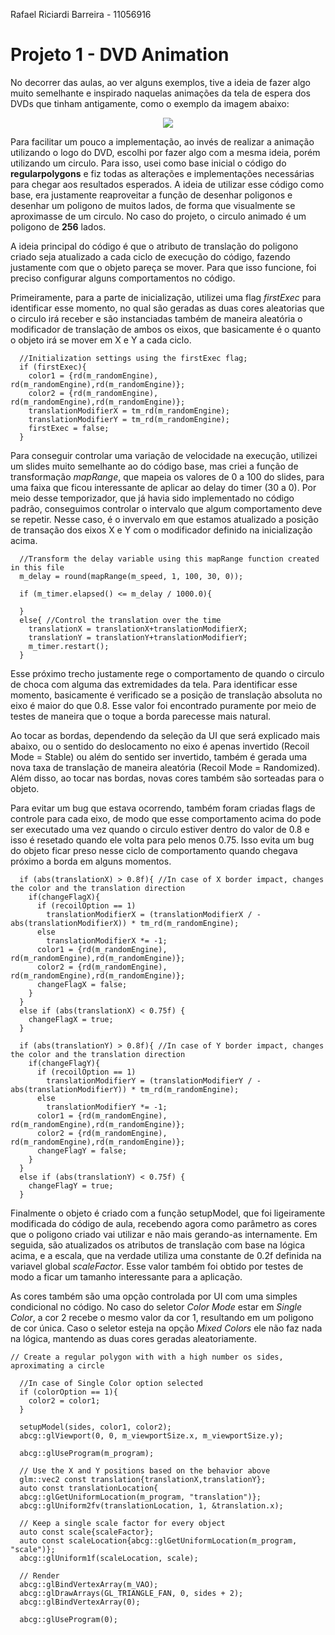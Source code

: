 Rafael Riciardi Barreira - 11056916

# Projeto 1 - DVD Animation

No decorrer das aulas, ao ver alguns exemplos, tive a ideia de fazer algo muito semelhante e inspirado naquelas animações da tela de espera dos DVDs que tinham antigamente, como o exemplo da imagem abaixo:

<p align="center">
  <img src="https://repository-images.githubusercontent.com/344610266/246c3a80-7cf0-11eb-92d0-fe1d20e11982"/>
</p>

Para facilitar um pouco a implementação, ao invés de realizar a animação utilizando o logo do DVD, escolhi por fazer algo com a mesma ideia, porém utilizando um circulo. Para isso, usei como base inicial o código do **regularpolygons** e fiz todas as alterações e implementações necessárias para chegar aos resultados esperados. A ideia de utilizar esse código como base, era justamente reaproveitar a função de desenhar poligonos e desenhar um poligono de muitos lados, de forma que visualmente se aproximasse de um circulo. No caso do projeto, o circulo animado é um poligono de **256** lados.

A ideia principal do código é que o atributo de translação do poligono criado seja atualizado a cada ciclo de execução do código, fazendo justamente com que o objeto pareça se mover. Para que isso funcione, foi preciso configurar alguns comportamentos no código.

Primeiramente, para a parte de inicialização, utilizei uma flag *firstExec* para identificar esse momento, no qual são geradas as duas cores aleatorias que o circulo irá receber e são instanciadas também de maneira aleatória o modificador de translação de ambos os eixos, que basicamente é o quanto o objeto irá se mover em X e Y a cada ciclo.
```
  //Initialization settings using the firstExec flag;
  if (firstExec){
    color1 = {rd(m_randomEngine), rd(m_randomEngine),rd(m_randomEngine)};
    color2 = {rd(m_randomEngine), rd(m_randomEngine),rd(m_randomEngine)};
    translationModifierX = tm_rd(m_randomEngine);
    translationModifierY = tm_rd(m_randomEngine);
    firstExec = false;
  }
```

Para conseguir controlar uma variação de velocidade na execução, utilizei um slides muito semelhante ao do código base, mas criei a função de transformação *mapRange*, que mapeia os valores de 0 a 100 do slides, para uma faixa que ficou interessante de aplicar ao delay do timer (30 a 0). Por meio desse temporizador, que já havia sido implementado no código padrão, conseguimos controlar o intervalo que algum comportamento deve se repetir. Nesse caso, é o invervalo em que estamos atualizado a posição de transação dos eixos X e Y com o modificador definido na inicialização acima.
```
  //Transform the delay variable using this mapRange function created in this file
  m_delay = round(mapRange(m_speed, 1, 100, 30, 0));

  if (m_timer.elapsed() <= m_delay / 1000.0){

  }
  else{ //Control the translation over the time
    translationX = translationX+translationModifierX;
    translationY = translationY+translationModifierY;
    m_timer.restart();
  }
```
Esse próximo trecho justamente rege o comportamento de quando o circulo de choca com alguma das extremidades da tela. Para identificar esse momento, basicamente é verificado se a posição de translação absoluta no eixo é maior do que 0.8. Esse valor foi encontrado puramente por meio de testes de maneira que o toque a borda parecesse mais natural.

Ao tocar as bordas, dependendo da seleção da UI que será explicado mais abaixo, ou o sentido do deslocamento no eixo é apenas invertido (Recoil Mode = Stable) ou além do sentido ser invertido, também é gerada uma nova taxa de translação de maneira aleatória (Recoil Mode = Randomized). Além disso, ao tocar nas bordas, novas cores também são sorteadas para o objeto.

Para evitar um bug que estava ocorrendo, também foram criadas flags de controle para cada eixo, de modo que esse comportamento acima do pode ser executado uma vez quando o circulo estiver dentro do valor de 0.8 e isso é resetado quando ele volta para pelo menos 0.75. Isso evita um bug do objeto ficar preso nesse ciclo de comportamento quando chegava próximo a borda em alguns momentos.
```
  if (abs(translationX) > 0.8f){ //In case of X border impact, changes the color and the translation direction
    if(changeFlagX){
      if (recoilOption == 1)
        translationModifierX = (translationModifierX / -abs(translationModifierX)) * tm_rd(m_randomEngine);
      else
        translationModifierX *= -1;
      color1 = {rd(m_randomEngine), rd(m_randomEngine),rd(m_randomEngine)};
      color2 = {rd(m_randomEngine), rd(m_randomEngine),rd(m_randomEngine)};
      changeFlagX = false; 
    }
  } 
  else if (abs(translationX) < 0.75f) {
    changeFlagX = true;
  }

  if (abs(translationY) > 0.8f){ //In case of Y border impact, changes the color and the translation direction
    if(changeFlagY){
      if (recoilOption == 1)
        translationModifierY = (translationModifierY / -abs(translationModifierY)) * tm_rd(m_randomEngine);
      else
        translationModifierY *= -1;
      color1 = {rd(m_randomEngine), rd(m_randomEngine),rd(m_randomEngine)};
      color2 = {rd(m_randomEngine), rd(m_randomEngine),rd(m_randomEngine)};
      changeFlagY = false;
    }
  } 
  else if (abs(translationY) < 0.75f) {
    changeFlagY = true;
  }
```

Finalmente o objeto é criado com a função setupModel, que foi ligeiramente modificada do código de aula, recebendo agora como parâmetro as cores que o poligono criado vai utilizar e não mais gerando-as internamente. Em seguida, são atualizados os atributos de translação com base na lógica acima, e a escala, que na verdade utiliza uma constante de 0.2f definida na variavel global *scaleFactor*. Esse valor também foi obtido por testes de modo a ficar um tamanho interessante para a aplicação.

As cores também são uma opção controlada por UI com uma simples condicional no código. No caso do seletor *Color Mode* estar em *Single Color*, a cor 2 recebe o mesmo valor da cor 1, resultando em um poligono de cor única. Caso o seletor esteja na opção *Mixed Colors* ele não faz nada na lógica, mantendo as duas cores geradas aleatoriamente.

```
// Create a regular polygon with with a high number os sides, aproximating a circle

  //In case of Single Color option selected
  if (colorOption == 1){
    color2 = color1;
  }

  setupModel(sides, color1, color2);
  abcg::glViewport(0, 0, m_viewportSize.x, m_viewportSize.y);

  abcg::glUseProgram(m_program);

  // Use the X and Y positions based on the behavior above
  glm::vec2 const translation{translationX,translationY};
  auto const translationLocation{
  abcg::glGetUniformLocation(m_program, "translation")};
  abcg::glUniform2fv(translationLocation, 1, &translation.x);

  // Keep a single scale factor for every object
  auto const scale{scaleFactor};
  auto const scaleLocation{abcg::glGetUniformLocation(m_program, "scale")};
  abcg::glUniform1f(scaleLocation, scale);

  // Render
  abcg::glBindVertexArray(m_VAO);
  abcg::glDrawArrays(GL_TRIANGLE_FAN, 0, sides + 2);
  abcg::glBindVertexArray(0);

  abcg::glUseProgram(0);
```
